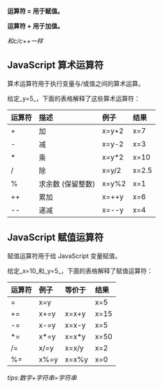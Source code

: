 **运算符 = 用于赋值。**

**运算符 + 用于加值。**

_和c/c++一样_

## JavaScript 算术运算符

算术运算符用于执行变量与/或值之间的算术运算。

给定_y=5_，下面的表格解释了这些算术运算符：

| 运算符 | 描述 | 例子 | 结果 |
| :--- | :--- | :--- | :--- |
| + | 加 | x=y+2 | x=7 |
| - | 减 | x=y-2 | x=3 |
| \* | 乘 | x=y\*2 | x=10 |
| / | 除 | x=y/2 | x=2.5 |
| % | 求余数 \(保留整数\) | x=y%2 | x=1 |
| ++ | 累加 | x=++y | x=6 |
| -- | 递减 | x=--y | x=4 |

## JavaScript 赋值运算符

赋值运算符用于给 JavaScript 变量赋值。

给定_x=10_和_y=5_，下面的表格解释了赋值运算符：

| 运算符 | 例子 | 等价于 | 结果 |
| :--- | :--- | :--- | :--- |
| = | x=y |  | x=5 |
| += | x+=y | x=x+y | x=15 |
| -= | x-=y | x=x-y | x=5 |
| \*= | x\*=y | x=x\*y | x=50 |
| /= | x/=y | x=x/y | x=2 |
| %= | x%=y | x=x%y | x=0 |

_tips:数字+字符串=字符串_

